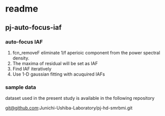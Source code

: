 # readme

## pj-auto-focus-iaf
### auto-focus IAF
1. fcn_removeF eliminate 1/f aperioic component from the power spectral density.
2. The maxima of residual will be set as IAF
3. Find IAF iteratively
4. Use 1-D gaussian fitting with acuquired IAFs

### sample data
dataset used in the present study is available in the following repository

git@github.com:Junichi-Ushiba-Laboratory/pj-hd-smrbmi.git
